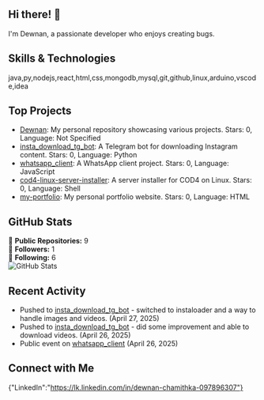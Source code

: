 ## Hi there! 👋

I'm Dewnan, a passionate developer who enjoys creating bugs.

## Skills & Technologies

java,py,nodejs,react,html,css,mongodb,mysql,git,github,linux,arduino,vscode,idea

## Top Projects

- [Dewnan](https://github.com/Dewnan/Dewnan): My personal repository showcasing various projects. Stars: 0, Language: Not Specified
- [insta_download_tg_bot](https://github.com/Dewnan/insta_download_tg_bot): A Telegram bot for downloading Instagram content. Stars: 0, Language: Python
- [whatsapp_client](https://github.com/Dewnan/whatsapp_client): A WhatsApp client project. Stars: 0, Language: JavaScript
- [cod4-linux-server-installer](https://github.com/Dewnan/cod4-linux-server-installer): A server installer for COD4 on Linux. Stars: 0, Language: Shell
- [my-portfolio](https://github.com/Dewnan/my-portfolio): My personal portfolio website. Stars: 0, Language: HTML

## GitHub Stats

🌟 **Public Repositories:** 9  
👥 **Followers:** 1  
🔄 **Following:** 6  
![GitHub Stats](https://github-readme-stats.vercel.app/api?username=Dewnan&show_icons=true&theme=radical)

## Recent Activity

- Pushed to [insta_download_tg_bot](https://github.com/Dewnan/insta_download_tg_bot) - switched to instaloader and a way to handle images and videos. (April 27, 2025)
- Pushed to [insta_download_tg_bot](https://github.com/Dewnan/insta_download_tg_bot) - did some improvement and able to download videos. (April 26, 2025)
- Public event on [whatsapp_client](https://github.com/Dewnan/whatsapp_client) (April 26, 2025)

## Connect with Me

{"LinkedIn":"https://lk.linkedin.com/in/dewnan-chamithka-097896307"}
